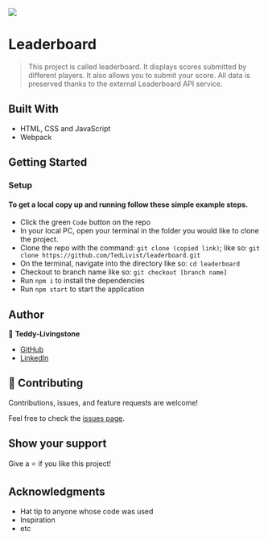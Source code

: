 ![](https://img.shields.io/badge/Microverse-blueviolet)

# Leaderboard

> This project is called leaderboard. It displays scores submitted by different players. It also allows you to submit your score. All data is preserved thanks to the external Leaderboard API service.

## Built With

- HTML, CSS and JavaScript
- Webpack

## Getting Started

### Setup

#### To get a local copy up and running follow these simple example steps.

- Click the green `Code` button on the repo
- In your local PC, open your terminal in the folder you would like to clone the project.
- Clone the repo with the command: `git clone (copied link)`; like so: `git clone https://github.com/TedLivist/leaderboard.git`
- On the terminal, navigate into the directory like so: `cd leaderboard`
- Checkout to branch name like so: `git checkout [branch name]`
- Run `npm i` to install the dependencies
- Run `npm start` to start the application

## Author

👤 **Teddy-Livingstone**

- [GitHub](https://github.com/TedLivist)
- [LinkedIn](https://linkedin.com/in/tememandu)

## 🤝 Contributing

Contributions, issues, and feature requests are welcome!

Feel free to check the [issues page](../../issues/).

## Show your support

Give a ⭐️ if you like this project!

## Acknowledgments

- Hat tip to anyone whose code was used
- Inspiration
- etc